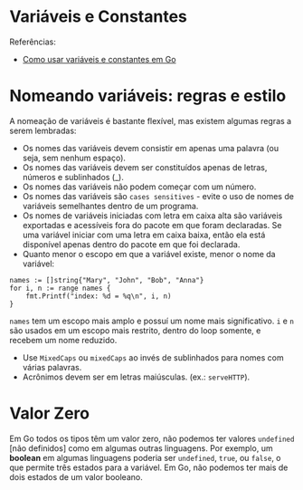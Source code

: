 # Variáveis e Constantes

Referências:

- [Como usar variáveis e constantes em Go](https://www.digitalocean.com/community/tutorials/how-to-use-variables-and-constants-in-go-pt)

# Nomeando variáveis: regras e estilo

A nomeação de variáveis é bastante flexível, mas existem algumas regras a serem lembradas:

- Os nomes das variáveis devem consistir em apenas uma palavra (ou seja, sem nenhum espaço).
- Os nomes das variáveis devem ser constituídos apenas de letras, números e sublinhados (\_).
- Os nomes das variáveis não podem começar com um número.
- Os nomes das variáveis são `cases sensitives` - evite o uso de nomes de variáveis semelhantes dentro de um programa.
- Os nomes de variáveis iniciadas com letra em caixa alta são variáveis exportadas e acessíveis fora do pacote em que foram declaradas. Se uma variável iniciar com uma letra em caixa baixa, então ela está disponível apenas dentro do pacote em que foi declarada.
- Quanto menor o escopo em que a variável existe, menor o nome da variável:

```golang
names := []string{"Mary", "John", "Bob", "Anna"}
for i, n := range names {
	fmt.Printf("index: %d = %q\n", i, n)
}
```

`names` tem um escopo mais amplo e possuí um nome mais significativo. `i` e `n` são usados em um escopo mais restrito, dentro do loop somente, e recebem um nome reduzido.

- Use `MixedCaps` ou `mixedCaps` ao invés de sublinhados para nomes com várias palavras.
- Acrônimos devem ser em letras maiúsculas. (ex.: `serveHTTP`).

# Valor Zero

Em Go todos os tipos têm um valor zero, não podemos ter valores `undefined` [não definidos] como em algumas outras linguagens. Por exemplo, um **boolean** em algumas linguagens poderia ser `undefined`, `true`, ou `false`, o que permite três estados para a variável. Em Go, não podemos ter mais de dois estados de um valor booleano.
